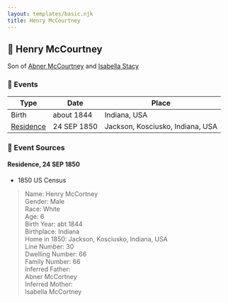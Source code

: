```yaml
---
layout: templates/basic.njk
title: Henry McCourtney
---
```

## 🔵 Henry McCourtney

Son of [Abner McCourtney](/people/7/72592264) and [Isabella Stacy](/people/9/91476553)

### 📆 Events

Type | Date | Place
------ | ------ | ------
Birth | about 1844 | Indiana, USA
[Residence](#event-6673c167-8b20-4b86-9b5c-270b93cf3f44) | 24 SEP 1850 | Jackson, Kosciusko, Indiana, USA

### 📰 Event Sources

#### <a id="event-6673c167-8b20-4b86-9b5c-270b93cf3f44"></a> Residence, 24 SEP 1850
* 1850 US Census
>   
  > Name: Henry McCortney  
  > Gender: Male  
  > Race: White  
  > Age: 6  
  > Birth Year: abt 1844  
  > Birthplace: Indiana  
  > Home in 1850: Jackson, Kosciusko, Indiana, USA  
  > Line Number: 30  
  > Dwelling Number: 66  
  > Family Number: 66  
  > Inferred Father:   
  > Abner McCortney  
  > Inferred Mother:   
  > Isabella McCortney
